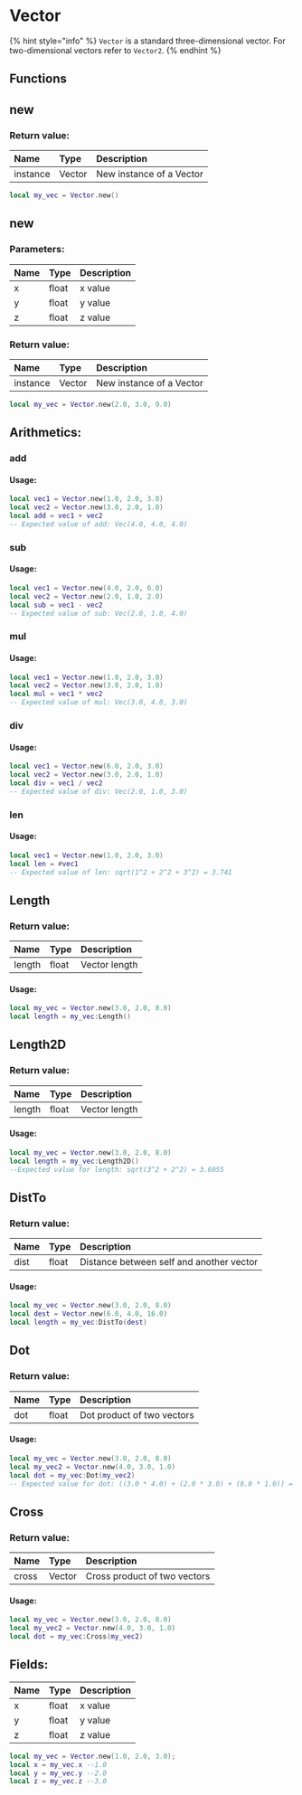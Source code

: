 # Vector

{% hint style="info" %}
`Vector` is a standard three-dimensional vector. For two-dimensional vectors refer to `Vector2`.
{% endhint %}

## Functions

## new

### Return value:

| Name | Type | Description |
| :--- | :--- | :--- |
| instance | Vector | New instance of a Vector |

```lua
local my_vec = Vector.new()
```

## new

### Parameters:

| Name | Type | Description |
| :--- | :--- | :--- |
| x | float | x value |
| y | float | y value |
| z | float | z value |

### Return value:

| Name | Type | Description |
| :--- | :--- | :--- |
| instance | Vector | New instance of a Vector |

```lua
local my_vec = Vector.new(2.0, 3.0, 9.0)
```

## Arithmetics:

### add

#### Usage:
```lua
local vec1 = Vector.new(1.0, 2.0, 3.0)
local vec2 = Vector.new(3.0, 2.0, 1.0)
local add = vec1 + vec2
-- Expected value of add: Vec(4.0, 4.0, 4.0)
```

### sub

#### Usage:
```lua
local vec1 = Vector.new(4.0, 2.0, 6.0)
local vec2 = Vector.new(2.0, 1.0, 2.0)
local sub = vec1 - vec2
-- Expected value of sub: Vec(2.0, 1.0, 4.0)
```

### mul

#### Usage:
```lua
local vec1 = Vector.new(1.0, 2.0, 3.0)
local vec2 = Vector.new(3.0, 2.0, 1.0)
local mul = vec1 * vec2
-- Expected value of mul: Vec(3.0, 4.0, 3.0)
```

### div

#### Usage:
```lua
local vec1 = Vector.new(6.0, 2.0, 3.0)
local vec2 = Vector.new(3.0, 2.0, 1.0)
local div = vec1 / vec2
-- Expected value of div: Vec(2.0, 1.0, 3.0)
```

### len

#### Usage:
```lua
local vec1 = Vector.new(1.0, 2.0, 3.0)
local len = #vec1
-- Expected value of len: sqrt(1^2 + 2^2 + 3^2) = 3.741
```

## Length

### Return value:

| Name | Type | Description |
| :--- | :--- | :--- |
| length | float | Vector length|

#### Usage:
```lua
local my_vec = Vector.new(3.0, 2.0, 8.0)
local length = my_vec:Length()
```

## Length2D

### Return value:

| Name | Type | Description |
| :--- | :--- | :--- |
| length | float | Vector length|

#### Usage:
```lua
local my_vec = Vector.new(3.0, 2.0, 8.0)
local length = my_vec:Length2D()
--Expected value for length: sqrt(3^2 + 2^2) = 3.6055
```

## DistTo

### Return value:

| Name | Type | Description |
| :--- | :--- | :--- |
| dist | float | Distance between self and another vector|

#### Usage:
```lua
local my_vec = Vector.new(3.0, 2.0, 8.0)
local dest = Vector.new(6.0, 4.0, 16.0)
local length = my_vec:DistTo(dest)
```

## Dot

### Return value:

| Name | Type | Description |
| :--- | :--- | :--- |
| dot | float | Dot product of two vectors |

#### Usage:
```lua
local my_vec = Vector.new(3.0, 2.0, 8.0)
local my_vec2 = Vector.new(4.0, 3.0, 1.0)
local dot = my_vec:Dot(my_vec2)
-- Expected value for dot: ((3.0 * 4.0) + (2.0 * 3.0) + (8.0 * 1.0)) = (12 + 6 + 8) = 26
```

## Cross

### Return value:

| Name | Type | Description |
| :--- | :--- | :--- |
| cross | Vector | Cross product of two vectors |

#### Usage:
```lua
local my_vec = Vector.new(3.0, 2.0, 8.0)
local my_vec2 = Vector.new(4.0, 3.0, 1.0)
local dot = my_vec:Cross(my_vec2)
```

## Fields:

| Name | Type | Description |
| :--- | :--- | :--- |
| x | float | x value |
| y | float | y value |
| z | float | z value |

```lua
local my_vec = Vector.new(1.0, 2.0, 3.0);
local x = my_vec.x --1.0
local y = my_vec.y --2.0
local z = my_vec.z --3.0
```
